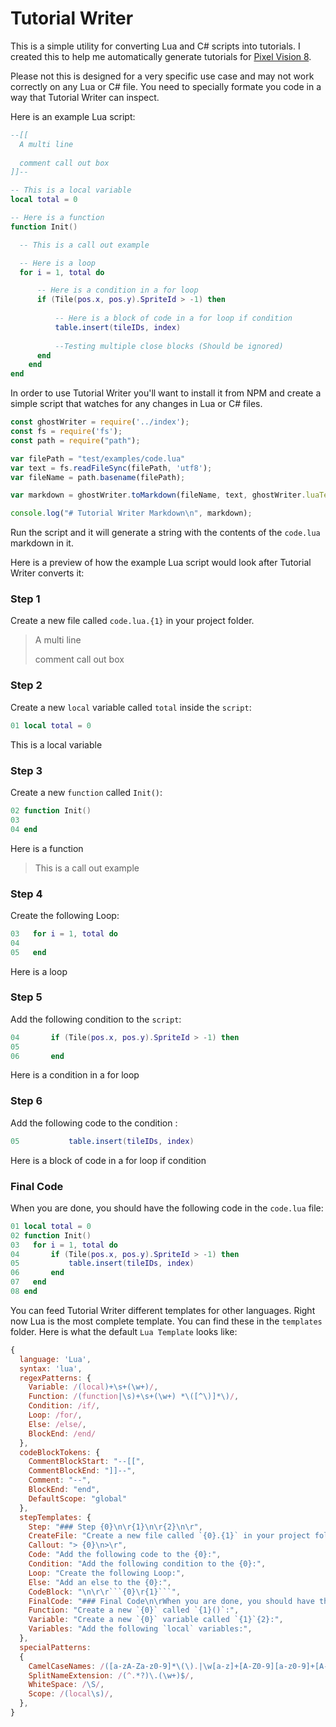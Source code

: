 # Tutorial Writer

This is a simple utility for converting Lua and C# scripts into tutorials. I created this to help me automatically generate tutorials for [Pixel Vision 8](https://github.com/pixelvision8/pixelvision8).

Please not this is designed for a very specific use case and may not work correctly on any Lua or C# file. You need to specially formate you code in a way that Tutorial Writer can inspect.

Here is an example Lua script:

```lua
--[[
  A multi line 
  
  comment call out box
]]--

-- This is a local variable
local total = 0

-- Here is a function
function Init()

  -- This is a call out example

  -- Here is a loop
  for i = 1, total do

      -- Here is a condition in a for loop
      if (Tile(pos.x, pos.y).SpriteId > -1) then
          
          -- Here is a block of code in a for loop if condition
          table.insert(tileIDs, index)
          
          --Testing multiple close blocks (Should be ignored)
      end
    end
end
```

In order to use Tutorial Writer you'll want to install it from NPM and create a simple script that watches for any changes in Lua or C# files.

```javascript
const ghostWriter = require('../index');
const fs = require('fs');
const path = require("path");

var filePath = "test/examples/code.lua"
var text = fs.readFileSync(filePath, 'utf8');
var fileName = path.basename(filePath);

var markdown = ghostWriter.toMarkdown(fileName, text, ghostWriter.luaTemplate);

console.log("# Tutorial Writer Markdown\n", markdown);
```

Run the script and it will generate a string with the contents of the `code.lua` markdown in it.

Here is a preview of how the example Lua script would look after Tutorial Writer converts it:

### Step 1

Create a new file called `code.lua.{1}` in your project folder.

> A multi line
>
> comment call out box
>
### Step 2

Create a new `local` variable called `total` inside the `script`:

```Lua
01 local total = 0
```

This is a local variable

### Step 3

Create a new `function` called `Init()`:

```Lua
02 function Init()
03 
04 end
```

Here is a function

> This is a call out example
>
### Step 4

Create the following Loop:

```Lua
03   for i = 1, total do
04   
05   end
```

Here is a loop

### Step 5

Add the following condition to the `script`:

```Lua
04       if (Tile(pos.x, pos.y).SpriteId > -1) then
05       
06       end
```

Here is a condition in a for loop

### Step 6

Add the following code to the  condition :

```Lua
05           table.insert(tileIDs, index)
```

Here is a block of code in a for loop if condition

### Final Code

When you are done, you should have the following code in the `code.lua` file:

```Lua
01 local total = 0
02 function Init()
03   for i = 1, total do
04       if (Tile(pos.x, pos.y).SpriteId > -1) then
05           table.insert(tileIDs, index)
06       end
07   end
08 end
```

You can feed Tutorial Writer different templates for other languages. Right now Lua is the most complete template. You can find these in the `templates` folder. Here is what the default `Lua Template` looks like:

```javascript
{
  language: 'Lua',
  syntax: 'lua',
  regexPatterns: {
    Variable: /(local)+\s+(\w+)/,
    Function: /(function|\s)+\s+(\w+) *\([^\)]*\)/,
    Condition: /if/,
    Loop: /for/,
    Else: /else/,
    BlockEnd: /end/
  },
  codeBlockTokens: {
    CommentBlockStart: "--[[",
    CommentBlockEnd: "]]--",
    Comment: "--",
    BlockEnd: "end",
    DefaultScope: "global"
  },
  stepTemplates: {
    Step: "### Step {0}\n\r{1}\n\r{2}\n\r",
    CreateFile: "Create a new file called `{0}.{1}` in your project folder.\n\r",
    Callout: "> {0}\n>\r",
    Code: "Add the following code to the {0}:",
    Condition: "Add the following condition to the {0}:",
    Loop: "Create the following Loop:",
    Else: "Add an else to the {0}:",
    CodeBlock: "\n\r\r```{0}\r{1}```",
    FinalCode: "### Final Code\n\rWhen you are done, you should have the following code in the `{0}` file:\n\r\r```{1}\r{2}```",
    Function: "Create a new `{0}` called `{1}()`:",
    Variable: "Create a new `{0}` variable called `{1}`{2}:",
    Variables: "Add the following `local` variables:",
  },
  specialPatterns: 
  {
    CamelCaseNames: /([a-zA-Za-z0-9]*\(\).|\w[a-z]+[A-Z0-9][a-z0-9]+[A-Za-z0-9]*)/gm,
    SplitNameExtension: /(^.*?)\.(\w+)$/,
    WhiteSpace: /\S/,
    Scope: /(local\s)/,
  },
}
```